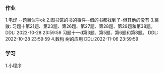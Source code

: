 ### 作业
1.电焊  --题目似乎ok
2.图书馆的书的事件--借的书都找到了-但其他的没有
3.离散:
习题十第21题、第23题、第26题、第27题、第28题、第29题和第38题。
DDL: 2022-10-28 23:59:59
习题十一d第3题、第5题、第6题和第8题。
DDL: 2022-10-28 23:59:59
4.数构
树的应用
DDL:2022-11-06 23:59:59


### 学习
1.小程序





